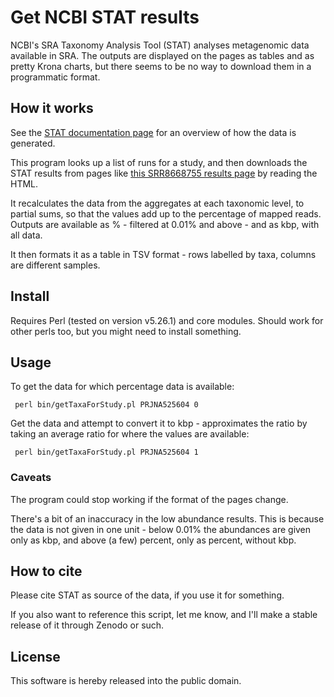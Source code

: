 # Get NCBI STAT results

NCBI's SRA Taxonomy Analysis Tool (STAT) analyses metagenomic data available in SRA. The outputs are displayed on the pages as tables and as pretty Krona charts, but there seems to be no way to download them in a programmatic format.



## How it works
See the [STAT documentation page](https://www.ncbi.nlm.nih.gov/sra/docs/sra-taxonomy-analysis-tool/) for an overview of how the data is generated.

This program looks up a list of runs for a study, and then downloads the STAT results from pages like [this SRR8668755 results page](https://trace.ncbi.nlm.nih.gov/Traces/sra/?run=SRR8668755) by reading the HTML.

It recalculates the data from the aggregates at each taxonomic level, to partial sums, so that the values add up to the percentage of mapped reads.
Outputs are available as % - filtered at 0.01% and above - and as kbp, with all data.

It then formats it as a table in TSV format - rows labelled by taxa, columns are different samples.


## Install
Requires Perl (tested on version v5.26.1) and core modules. Should work for other perls too, but you might need to install something.

## Usage

To get the data for which percentage data is available:
```
 perl bin/getTaxaForStudy.pl PRJNA525604 0 

```

Get the data and attempt to convert it to kbp - approximates the ratio by taking an average ratio for where the values are available:
```
 perl bin/getTaxaForStudy.pl PRJNA525604 1 
```

### Caveats
The program could stop working if the format of the pages change.

There's a bit of an inaccuracy in the low abundance results. This is because the data is not given in one unit - below 0.01% the abundances are given only as kbp, and above (a few) percent, only as percent, without kbp.

## How to cite
Please cite STAT as source of the data, if you use it for something.

If you also want to reference this script, let me know, and I'll make a stable release of it through Zenodo or such.

## License
This software is hereby released into the public domain.
